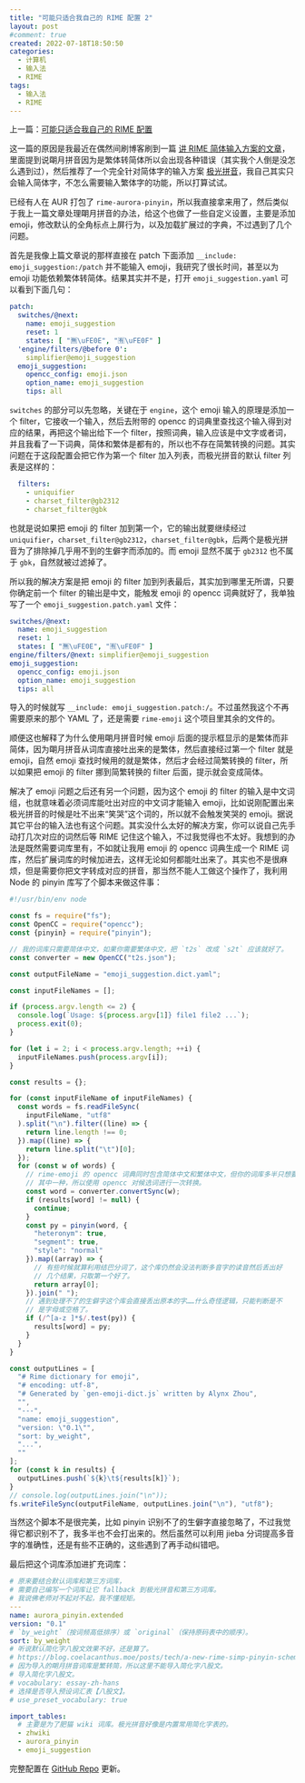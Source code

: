 ```yaml
---
title: "可能只适合我自己的 RIME 配置 2"
layout: post
#comment: true
created: 2022-07-18T18:50:50
categories:
  - 计算机
  - 输入法
  - RIME
tags:
  - 输入法
  - RIME
---
```

上一篇：[可能只适合我自己的 RIME 配置](../My-RIME/)

这一篇的原因是我最近在偶然间刷博客刷到一篇 [讲 RIME 简体输入方案的文章](https://blog.coelacanthus.moe/posts/tech/a-new-rime-simp-pinyin-schema/)，里面提到说朙月拼音因为是繁体转简体所以会出现各种错误（其实我个人倒是没怎么遇到过），然后推荐了一个完全针对简体字的输入方案 [极光拼音](https://github.com/hosxy/rime-aurora-pinyin/)，我自己其实只会输入简体字，不怎么需要输入繁体字的功能，所以打算试试。

<!--more-->

已经有人在 AUR 打包了 `rime-aurora-pinyin`，所以我直接拿来用了，然后类似于我上一篇文章处理朙月拼音的办法，给这个也做了一些自定义设置，主要是添加 emoji，修改默认的全角标点上屏行为，以及加载扩展过的字典，不过遇到了几个问题。

首先是我像上篇文章说的那样直接在 patch 下面添加 `__include: emoji_suggestion:/patch` 并不能输入 emoji，我研究了很长时间，甚至以为 emoji 功能依赖繁体转简体。结果其实并不是，打开 `emoji_suggestion.yaml` 可以看到下面几句：

```yaml
patch:
  switches/@next:
    name: emoji_suggestion
    reset: 1
    states: [ "🈚️️\uFE0E", "🈶️️\uFE0F" ]
  'engine/filters/@before 0':
    simplifier@emoji_suggestion
  emoji_suggestion:
    opencc_config: emoji.json
    option_name: emoji_suggestion
    tips: all
```

`switches` 的部分可以先忽略，关键在于 `engine`，这个 emoji 输入的原理是添加一个 filter，它接收一个输入，然后去附带的 opencc 的词典里查找这个输入得到对应的结果，再把这个输出给下一个 filter，按照词典，输入应该是中文字或者词，并且我看了一下词典，简体和繁体是都有的，所以也不存在简繁转换的问题。其实问题在于这段配置会把它作为第一个 filter 加入列表，而极光拼音的默认 filter 列表是这样的：

```yaml
  filters:
    - uniquifier
    - charset_filter@gb2312
    - charset_filter@gbk
```

也就是说如果把 emoji 的 filter 加到第一个，它的输出就要继续经过 `uniquifier`，`charset_filter@gb2312`，`charset_filter@gbk`，后两个是极光拼音为了排除掉几乎用不到的生僻字而添加的。而 emoji 显然不属于 `gb2312` 也不属于 `gbk`，自然就被过滤掉了。

所以我的解决方案是把 emoji 的 filter 加到列表最后，其实加到哪里无所谓，只要你确定前一个 filter 的输出是中文，能触发 emoji 的 opencc 词典就好了，我单独写了一个 `emoji_suggestion.patch.yaml` 文件：

```yaml
switches/@next:
  name: emoji_suggestion
  reset: 1
  states: [ "🈚️️\uFE0E", "🈶️️\uFE0F" ]
engine/filters/@next: simplifier@emoji_suggestion
emoji_suggestion:
  opencc_config: emoji.json
  option_name: emoji_suggestion
  tips: all
```

导入的时候就写 `__include: emoji_suggestion.patch:/`。不过虽然我这个不再需要原来的那个 YAML 了，还是需要 `rime-emoji` 这个项目里其余的文件的。

顺便这也解释了为什么使用朙月拼音时候 emoji 后面的提示框显示的是繁体而非简体，因为朙月拼音从词库直接吐出来的是繁体，然后直接经过第一个 filter 就是 emoji，自然 emoji 查找时候用的就是繁体，然后才会经过简繁转换的 filter，所以如果把 emoji 的 filter 挪到简繁转换的 filter 后面，提示就会变成简体。

解决了 emoji 问题之后还有另一个问题，因为这个 emoji 的 filter 的输入是中文词组，也就意味着必须词库能吐出对应的中文词才能输入 emoji，比如说刚配置出来极光拼音的时候是吐不出来“笑哭”这个词的，所以就不会触发笑哭的 emoji。据说其它平台的输入法也有这个问题。其实没什么太好的解决方案，你可以说自己先手动打几次对应的词然后等 RIME 记住这个输入，不过我觉得也不太好。我想到的办法是既然需要词库里有，不如就让我用 emoji 的 opencc 词典生成一个 RIME 词库，然后扩展词库的时候加进去，这样无论如何都能吐出来了。其实也不是很麻烦，但是需要你把文字转成对应的拼音，那当然不能人工做这个操作了，我利用 Node 的 pinyin 库写了个脚本来做这件事：

```javascript
#!/usr/bin/env node

const fs = require("fs");
const OpenCC = require("opencc");
const {pinyin} = require("pinyin");

// 我的词库只需要简体中文，如果你需要繁体中文，把 `t2s` 改成 `s2t` 应该就好了。
const converter = new OpenCC("t2s.json");

const outputFileName = "emoji_suggestion.dict.yaml";

const inputFileNames = [];

if (process.argv.length <= 2) {
  console.log(`Usage: ${process.argv[1]} file1 file2 ...`);
  process.exit(0);
}

for (let i = 2; i < process.argv.length; ++i) {
  inputFileNames.push(process.argv[i]);
}

const results = {};

for (const inputFileName of inputFileNames) {
  const words = fs.readFileSync(
    inputFileName, "utf8"
  ).split("\n").filter((line) => {
    return line.length !== 0;
  }).map((line) => {
    return line.split("\t")[0];
  });
  for (const w of words) {
    // rime-emoji 的 opencc 词典同时包含简体中文和繁体中文，但你的词库多半只想要
    // 其中一种，所以使用 opencc 对候选词进行一次转换。
    const word = converter.convertSync(w);
    if (results[word] != null) {
      continue;
    }
    const py = pinyin(word, {
      "heteronym": true,
      "segment": true,
      "style": "normal"
    }).map((array) => {
      // 有些时候就算利用结巴分词了，这个库仍然会没法判断多音字的读音然后丢出好
      // 几个结果，只取第一个好了。
      return array[0];
    }).join(" ");
    // 遇到处理不了的生僻字这个库会直接丢出原本的字……什么奇怪逻辑，只能判断是不
    // 是字母或空格了。
    if (/^[a-z ]*$/.test(py)) {
      results[word] = py;
    }
  }
}

const outputLines = [
  "# Rime dictionary for emoji",
  "# encoding: utf-8",
  "# Generated by `gen-emoji-dict.js` written by Alynx Zhou",
  "",
  "---",
  "name: emoji_suggestion",
  "version: \"0.1\"",
  "sort: by_weight",
  "...",
  ""
];
for (const k in results) {
  outputLines.push(`${k}\t${results[k]}`);
}
// console.log(outputLines.join("\n"));
fs.writeFileSync(outputFileName, outputLines.join("\n"), "utf8");
```

当然这个脚本不是很完美，比如 pinyin 识别不了的生僻字直接忽略了，不过我觉得它都识别不了，我多半也不会打出来的。然后虽然可以利用 jieba 分词提高多音字的准确性，还是有些不正确的，这些遇到了再手动纠错吧。

最后把这个词库添加进扩充词库：

```yaml
# 原来要结合默认词库和第三方词库，
# 需要自己编写一个词库让它 fallback 到极光拼音和第三方词库。
# 我说佛老师对不起对不起，我不懂规矩。
---
name: aurora_pinyin.extended
version: "0.1"
# `by_weight`（按词频高低排序）或 `original`（保持原码表中的顺序）。
sort: by_weight
# 听说默认简化字八股文效果不好，还是算了。
# https://blog.coelacanthus.moe/posts/tech/a-new-rime-simp-pinyin-schema/
# 因为导入的朙月拼音词库是繁转简，所以这里不能导入简化字八股文。
# 导入简化字八股文。
# vocabulary: essay-zh-hans
# 选择是否导入预设词汇表【八股文】。
# use_preset_vocabulary: true

import_tables:
  # 主要是为了肥猫 wiki 词库。极光拼音好像是内置常用简化字表的。
  - zhwiki
  - aurora_pinyin
  - emoji_suggestion
```

完整配置在 [GitHub Repo](https://github.com/AlynxZhou/alynx-rime-config/) 更新。

